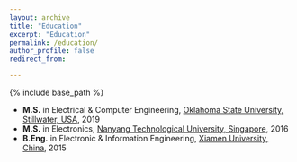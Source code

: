 ```yaml
---
layout: archive
title: "Education"
excerpt: "Education"
permalink: /education/
author_profile: false
redirect_from:

---
```


{% include base_path %}

* <b>M.S.</b> in Electrical & Computer Engineering, [Oklahoma State University, Stillwater, USA](https://go.okstate.edu/), 2019
* <b>M.S.</b> in Electronics, [Nanyang Technological University, Singapore](https://www.ntu.edu.sg/Pages/home.aspx), 2016
* <b>B.Eng.</b> in Electronic & Information Engineering, [Xiamen University, China](https://en.xmu.edu.cn/), 2015
